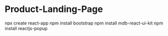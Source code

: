 # Product-Landing-Page

npx create react-app
npm install bootstrap
npm install mdb-react-ui-kit
npm install reactjs-popup

